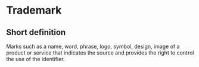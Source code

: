 # Trademark
## Short definition
Marks such as a name, word, phrase, logo, symbol, design, image of a product or service that indicates the source and provides the right to control the use of the identifier.
